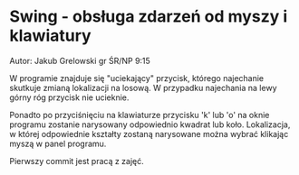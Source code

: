 # Swing - obsługa zdarzeń od myszy i klawiatury

Autor: Jakub Grelowski gr ŚR/NP 9:15

W programie znajduje się "uciekający" przycisk, którego najechanie skutkuje zmianą lokalizacji na losową. W przypadku najechania na lewy górny róg
przycisk nie ucieknie.

Ponadto po przyciśnięciu na klawiaturze przycisku 'k' lub 'o' na oknie programu zostanie narysowany odpowiednio kwadrat lub koło. Lokalizacja, w której 
odpowiednie kształty zostaną narysowane można wybrać klikając myszą w panel programu.


Pierwszy commit jest pracą z zajęć.
